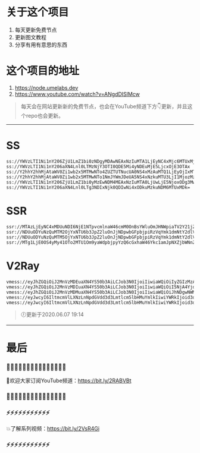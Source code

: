 # 关于这个项目
1. 每天更新免费节点
2. 更新图文教程
3. 分享有用有意思的东西

# 这个项目的地址
1. https://node.umelabs.dev
2. https://www.youtube.com/watch?v=ANgdDISlMcw

> 每天会在网站更新新的免费节点，也会在YouTube频道下方👇更新，并且这个repo也会更新。



---

# SS

```http
ss://YWVzLTI1Ni1nY206ZjU1LmZ1bi0zNDgyMDAwNEAxNzIuMTA1LjEyNC4xMjc6MTUxMjE=
ss://YWVzLTI1Ni1nY206aXN4Lnl0LTMzNjY3OTI0QDE5Mi4yNDEuMjE5LjcxOjE3OTAx
ss://Y2hhY2hhMjAtaWV0Zi1wb2x5MTMwNTo4ZUZTUTNucUA0NS4xMzAuMTQ1LjEyOjIxMTA5
ss://Y2hhY2hhMjAtaWV0Zi1wb2x5MTMwNTo1NmJYWmJDeUA5NS4xNzkuMTU3LjI1MjozMzM4NA==
ss://YWVzLTI1Ni1nY206ZjU1LmZ1bi0yMzEwNDM4MEAxNzIuMTA0LjUwLjE5NjoxODg3Mw==
ss://YWVzLTI1Ni1nY206aXN4Lnl0LTg3NDIxNjk0QDIwNi4xODkuMzkuNDM6MTUxMDk=
```

# SSR

```http
ssr://MTAzLjEyNC4xMDUuNDI6NjE1NTpvcmlnaW46cmM0OnBsYWluOmJHNWpiaTV2Y21jZ2VUVnEvP29iZnNwYXJhbT0mcmVtYXJrcz01clNiNXAySjU1LTJSUSZncm91cD1URzVqYmk1dmNtYw
ssr://NDUuODYuNzQuMTM2OjYxNTU6b3JpZ2luOnJjNDpwbGFpbjpiRzVqYmk1dmNtY2dlVFZxLz9vYmZzcGFyYW09JnJlbWFya3M9NXJTYjVwMko1NS0yUmcmZ3JvdXA9VEc1amJpNXZjbWM
ssr://NDUuODYuNzQuMTM5OjYxNTU6b3JpZ2luOnJjNDpwbGFpbjpiRzVqYmk1dmNtY2dlVFZxLz9vYmZzcGFyYW09JnJlbWFya3M9NXJTYjVwMko1NS0yUncmZ3JvdXA9VEc1amJpNXZjbWM
ssr://MTg1LjE0OS4yMy41OTo2MTU1Om9yaWdpbjpyYzQ6cGxhaW46Ykc1amJpNXZjbWNnZVRWcS8_b2Jmc3BhcmFtPSZyZW1hcmtzPTVyU2I1cDJKNTUtMlNBJmdyb3VwPVRHNWpiaTV2Y21j
```

# V2Ray

```http
vmess://eyJhZGQiOiJ2MnVzMDEuaXN4YS50b3AiLCJob3N0IjoiIiwiaWQiOiIyZGIzMzA2Mi01MjM0LTRmZmItOGI1OC1hNDBiOWQxOTRiNWQiLCJuZXQiOiJ3cyIsInBhdGgiOiJcL3JheSIsInBvcnQiOiI0NDMiLCJwcyI6ImlzeC55dC0wMSIsInRscyI6InRscyIsInYiOjIsImFpZCI6MCwidHlwZSI6Im5vbmUifQo=
vmess://eyJhZGQiOiJ2MnVzMDIuaXN4YS50b3AiLCJob3N0IjoiIiwiaWQiOiI5NjA4YjdhZC1mODk1LTRhYjEtOWQ4ZC0xMWIwZTk2YjY5N2QiLCJuZXQiOiJ3cyIsInBhdGgiOiJcL3JheSIsInBvcnQiOiI0NDMiLCJwcyI6ImlzeC55dC0wMiIsInRscyI6InRscyIsInYiOjIsImFpZCI6MCwidHlwZSI6Im5vbmUifQo=
vmess://eyJhZGQiOiJ2MnVzMDMuaXN4YS50b3AiLCJob3N0IjoiIiwiaWQiOiJhNDgwNWMzNC03NDViLTQ5OWUtYTVkOC0xY2NmMWQ2ZDQ2OTEiLCJuZXQiOiJ3cyIsInBhdGgiOiJcL3JheSIsInBvcnQiOiI0NDMiLCJwcyI6ImlzeC55dC0wMyIsInRscyI6InRscyIsInYiOjIsImFpZCI6MCwidHlwZSI6Im5vbmUifQo=
vmess://eyJwcyI6IltmcmVlLXNzLnNpdGVdd3d3Lmtlcm5lbHMuYmlkIiwiYWRkIjoid3d3Lmtlcm5lbHMuYmlkIiwicG9ydCI6IjQ0MyIsImlkIjoiMWVjZGNiZjQtZGYzZS00NTlmLWQzNzYtMGE1MDk3MTE4ZjZhIiwiYWlkIjoiMCIsIm5ldCI6IndzIiwidHlwZSI6Im5vbmUiLCJob3N0IjoiL3dzIiwidGxzIjoidGxzIn0=
vmess://eyJwcyI6IltmcmVlLXNzLnNpdGVdd3d3Lmtlcm5lbHMuYmlkIiwiYWRkIjoid3d3Lmtlcm5lbHMuYmlkIiwicG9ydCI6IjgwIiwiaWQiOiI5MDc4YzBjNC03MWU1LWQ4NjgtZmIzZS1jMGZkYjY0YjdhNjEiLCJhaWQiOiIwIiwibmV0Ijoid3MiLCJ0eXBlIjoibm9uZSIsImhvc3QiOiIvd3MiLCJ0bHMiOiJub25lIn0=
```



> 🕖更新于2020.06.07 19:14

---

# 最后
### 🌸🌸🌸🌸🌸🌸🌸🌸🌸🌸🌸🌸🌸🌸🌸

👏欢迎大家订阅YouTube频道：https://bit.ly/2RABVBt

### 🌸🌸🌸🌸🌸🌸🌸🌸🌸🌸🌸🌸🌸🌸🌸



### ⚡️⚡️⚡️⚡️⚡️⚡️⚡️⚡️⚡️⚡️⚡️

💥了解系列视频：https://bit.ly/2VsR4Gi

### ⚡️⚡️⚡️⚡️⚡️⚡️⚡️⚡️⚡️⚡️⚡️